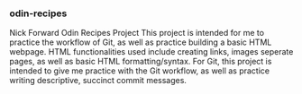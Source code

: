 ### odin-recipes
Nick Forward Odin Recipes Project
This project is intended for me to practice the workflow of Git, 
as well as practice building a basic HTML webpage. 
HTML functionalities used include creating links, images
seperate pages, as well as basic HTML formatting/syntax.
For Git, this project is intended to give me practice
with the Git workflow, as well as practice writing 
descriptive, succinct commit messages.
